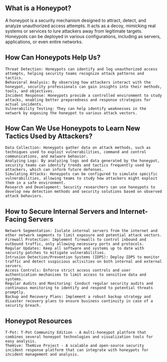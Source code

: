 ## What is a Honeypot?

A honeypot is a security mechanism designed to attract, detect, and analyze unauthorized access attempts. It acts as a decoy, mimicking real systems or services to lure attackers away from legitimate targets. Honeypots can be deployed in various configurations, including as servers, applications, or even entire networks.

## How Can Honeypots Help Us?

    Threat Detection: Honeypots can identify and log unauthorized access attempts, helping security teams recognize attack patterns and tactics.
    Behavioral Analysis: By observing how attackers interact with the honeypot, security professionals can gain insights into their methods, tools, and objectives.
    Incident Response: Honeypots provide a controlled environment to study attacks, enabling better preparedness and response strategies for actual incidents.
    Vulnerability Testing: They can help identify weaknesses in the network by exposing the honeypot to various attack vectors.

## How Can We Use Honeypots to Learn New Tactics Used by Attackers?

    Data Collection: Honeypots gather data on attack methods, such as techniques used to exploit vulnerabilities, command and control communications, and malware behavior.
    Analyzing Logs: By analyzing logs and data generated by the honeypot, security teams can identify trends and tactics frequently used by attackers, which can inform future defenses.
    Simulating Attacks: Honeypots can be configured to simulate specific vulnerabilities, allowing teams to study how attackers might exploit them in a safe environment.
    Research and Development: Security researchers can use honeypots to develop new detection methods and security solutions based on observed attack behaviors.

## How to Secure Internal Servers and Internet-Facing Servers

    Network Segmentation: Isolate internal servers from the internet and other network segments to limit exposure and potential attack vectors.
    Firewall Protection: Implement firewalls to control inbound and outbound traffic, only allowing necessary ports and protocols.
    Regular Updates: Keep all software and systems up to date with security patches to mitigate vulnerabilities.
    Intrusion Detection/Prevention Systems (IDPS): Deploy IDPS to monitor traffic and detect suspicious activities on both internal and external servers.
    Access Controls: Enforce strict access controls and user authentication mechanisms to limit access to sensitive data and systems.
    Regular Audits and Monitoring: Conduct regular security audits and continuous monitoring to identify and respond to potential threats promptly.
    Backup and Recovery Plans: Implement a robust backup strategy and disaster recovery plans to ensure business continuity in case of a security breach.

## Honeypot Resources

    T-Pot: T-Pot Community Edition - A multi-honeypot platform that combines several honeypot technologies and visualization tools for easy analysis.
    TheHive: TheHive Project - A scalable and open-source security incident response platform that can integrate with honeypots for incident management and analysis.
